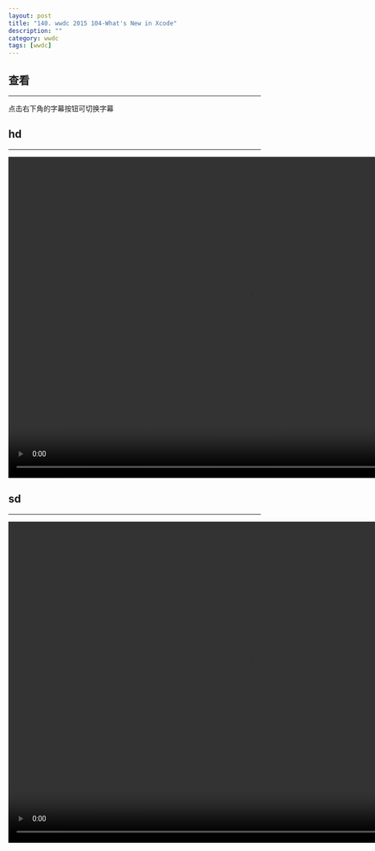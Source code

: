 ```yaml
---
layout: post
title: "140. wwdc 2015 104-What's New in Xcode"
description: ""
category: wwdc
tags: [wwdc]
---
```



## 查看
---

点击右下角的字幕按钮可切换字幕

## hd 
---

<video width="960" height="640" controls autoplay>
    <source type="video/mp4" src="http://devstreaming.apple.com/videos/wwdc/2015/104usewvb5m0qbwafx8p/104/104_hd_whats_new_in_xcode.mp4?dl=1" />
    <track kind="subtitles" src="/assets/subtitles/2015/104.vtt" srclang="zh-cn" label="iOSDevLog" />
</video>

## sd
---

<video width="960" height="640" controls class="playr_video">
    <source type="video/mp4" src="http://devstreaming.apple.com/videos/wwdc/2015/104usewvb5m0qbwafx8p/104/104_sd_whats_new_in_xcode.mp4?dl=1" />
    <track kind="subtitles" src="https://raw.githubusercontent.com/ASCIIwwdc/wwdc-session-transcripts/master/2015/104.vtt" srclang="en" label="asciiwwdc" />
    <track kind="subtitles" src="/assets/subtitles/2015/104.vtt" srclang="zh-cn" label="iOSDevLog" />
</video>
